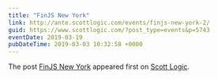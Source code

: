 ```yaml
---
title: "FinJS New York"
link: http://ante.scottlogic.com/events/finjs-new-york-2/
guid: https://www.scottlogic.com/?post_type=events&p=5743
eventDate: 2019-03-19
pubDateTime: 2019-03-03 10:32:58 +0000
---
```


<p>The post <a rel="nofollow" href="http://ante.scottlogic.com/events/finjs-new-york-2/">FinJS New York</a> appeared first on <a rel="nofollow" href="http://ante.scottlogic.com">Scott Logic</a>.</p>